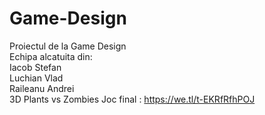 # Game-Design
Proiectul de la Game Design <br>
Echipa alcatuita din: <br>
Iacob Stefan <br>
Luchian Vlad <br>
Raileanu Andrei <br>
3D Plants vs Zombies
Joc final : https://we.tl/t-EKRfRfhPOJ
